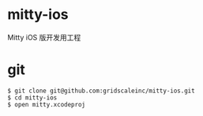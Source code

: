 # mitty-ios
Mitty iOS 版开发用工程

# git 

```
$ git clone git@github.com:gridscaleinc/mitty-ios.git
$ cd mitty-ios
$ open mitty.xcodeproj
```

